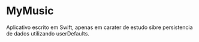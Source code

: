 # MyMusic

Aplicativo escrito em Swift, apenas em carater de estudo sibre persistencia de dados utilizando userDefaults.
